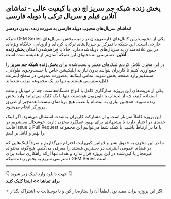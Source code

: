 ## پخش زنده شبکه جم سریز اچ دی با کیفیت عالی - تماشای آنلاین فیلم و سریال ترکی با دویله فارسی

**تماشای سریال‌های محبوب دوبله فارسی به صورت زنده، بدون دردسر!**

شبکه GEM Series یکی از محبوب‌ترین کانال‌های فارسی‌زبان در زمینه پخش سریال‌های خارجی است. این شبکه با تمرکز بر سریال‌های ترکی، کره‌ای و اروپایی، جایگاه ویژه‌ای در بین علاقه‌مندان به سریال‌های دوبله‌شده دارد. حالا با فراهم‌شدن امکان **پخش زنده آنلاین**، دسترسی به محتوای این شبکه آسان‌تر از همیشه شده است.

در این مخزن تلاش کردیم لینک‌های معتبر و تست‌شده برای **پخش زنده شبکه جم سریز** را جمع‌آوری کنیم تا کاربران بتوانند بدون نیاز به اپلیکیشن خاص یا جست‌وجوی طولانی، مستقیم وارد صفحه پخش شوند. تمامی لینک‌ها به‌صورت عمومی در سطح اینترنت قابل‌دسترسی هستند و تنها در یک مجموعه مرتب شده‌اند.

یکی از مزیت‌های این پروژه، سازگاری کامل با انواع دستگاه‌هاست. چه از موبایل و تبلت استفاده کنید، چه از لپ‌تاپ یا تلویزیون هوشمند، تنها با یک کلیک می‌توانید وارد پخش زنده شوید. همچنین نیازی به ثبت‌نام یا نصب هیچ برنامه‌ای نیست؛ همه‌چیز از طریق مرورگر انجام می‌شود.

این پروژه کاملاً متن‌باز است و از مشارکت کاربران به‌شدت استقبال می‌شود. اگر لینک جدیدی در اختیار دارید یا پیشنهادی برای بهبود عملکرد مخزن دارید، خوشحال می‌شویم در قالب Issue یا Pull Request با ما در ارتباط باشید. با کمک شما می‌توانیم این مجموعه را بهتر و کامل‌تر کنیم.

ما در این مخزن به حقوق نشر و قوانین کپی‌رایت احترام می‌گذاریم و صرفاً لینک‌هایی که در فضای عمومی اینترنت در دسترس هستند را معرفی می‌کنیم. هیچ‌گونه محتوای غیرمجاز یا کپی‌شده در این پروژه قرار ندارد و هدف تنها ارائه راهکاری ساده برای دسترسی سریع به پخش زنده شبکه GEM Series است.

---

👇 جهت دانلود وارد لینک زیر شوید 👇  
**برای تماشا >> [اینجا کلیک کنید](https://netfonix.com/gem-group-a-great-platform-for-watching-turkish-movies-and-series/)**

⭐️ اگر این پروژه برات مفید بود، لطفاً آن را ستاره‌دار کن و با دوستانت به اشتراک بگذار.
